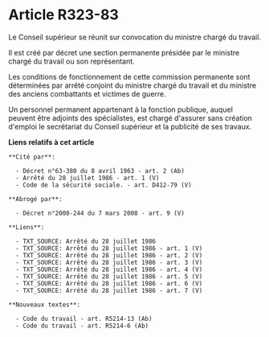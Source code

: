 # Article R323-83

Le Conseil supérieur se réunit sur convocation du ministre chargé du travail.

Il est créé par décret une section permanente présidée par le ministre chargé du travail ou son représentant.

Les conditions de fonctionnement de cette commission permanente sont déterminées par arrêté conjoint du ministre chargé du
travail et du ministre des anciens combattants et victimes de guerre.

Un personnel permanent appartenant à la fonction publique, auquel peuvent être adjoints des spécialistes, est chargé
d'assurer sans création d'emploi le secrétariat du Conseil supérieur et la publicité de ses travaux.

**Liens relatifs à cet article**

	**Cité par**:

	  - Décret n°63-380 du 8 avril 1963 - art. 2 (Ab)
	  - Arrêté du 28 juillet 1986 - art. 1 (V)
	  - Code de la sécurité sociale. - art. D412-79 (V)

	**Abrogé par**:

	  - Décret n°2008-244 du 7 mars 2008 - art. 9 (V)

	**Liens**:

	  - TXT_SOURCE: Arrêté du 28 juillet 1986
	  - TXT_SOURCE: Arrêté du 28 juillet 1986 - art. 1 (V)
	  - TXT_SOURCE: Arrêté du 28 juillet 1986 - art. 2 (V)
	  - TXT_SOURCE: Arrêté du 28 juillet 1986 - art. 3 (V)
	  - TXT_SOURCE: Arrêté du 28 juillet 1986 - art. 4 (V)
	  - TXT_SOURCE: Arrêté du 28 juillet 1986 - art. 5 (V)
	  - TXT_SOURCE: Arrêté du 28 juillet 1986 - art. 6 (V)
	  - TXT_SOURCE: Arrêté du 28 juillet 1986 - art. 7 (V)

	**Nouveaux textes**:

	  - Code du travail - art. R5214-13 (Ab)
	  - Code du travail - art. R5214-6 (Ab)

